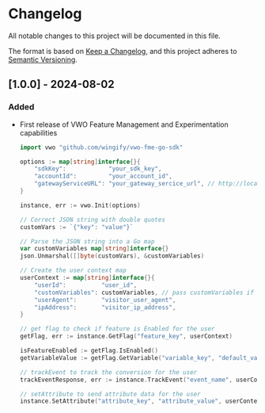 # Changelog
All notable changes to this project will be documented in this file.

The format is based on [Keep a Changelog](https://keepachangelog.com/en/1.0.0/),
and this project adheres to [Semantic Versioning](https://semver.org/spec/v2.0.0.html).

## [1.0.0] - 2024-08-02

### Added

- First release of VWO Feature Management and Experimentation capabilities

    ```go
    import vwo "github.com/wingify/vwo-fme-go-sdk"

    options := map[string]interface{}{
		"sdkKey":            "your_sdk_key",
		"accountId":         "your_account_id",
		"gatewayServiceURL": "your_gateway_sercice_url", // http://localhost:3000
	}

    instance, err := vwo.Init(options)

    // Correct JSON string with double quotes
	customVars := `{"key": "value"}`

	// Parse the JSON string into a Go map
	var customVariables map[string]interface{}
	json.Unmarshal([]byte(customVars), &customVariables)

    // Create the user context map
	userContext := map[string]interface{}{
		"userId":          "user_id",
		"customVariables": customVariables, // pass customVariables if using customVariables pre-segmentation
		"userAgent":       "visitor_user_agent",
		"ipAddress":       "visitor_ip_address",
	}

    // get flag to check if feature is Enabled for the user
    getFlag, err := instance.GetFlag("feature_key", userContext)

    isFeatureEnabled := getFlag.IsEnabled()
    getVariableValue := getFlag.GetVariable("variable_key", "default_value")

    // trackEvent to track the conversion for the user
    trackEventResponse, err := instance.TrackEvent("event_name", userContext, nil) 

    // setAttribute to send attribute data for the user
    instance.SetAttribute("attribute_key", "attribute_value", userContext)
    ```